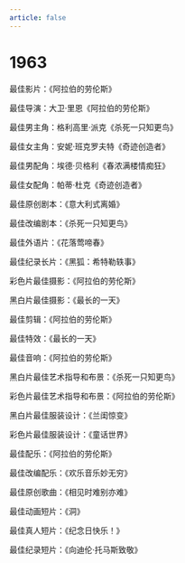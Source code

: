 ```yaml
---
article: false
---
```


# 1963

最佳影片：《阿拉伯的劳伦斯》

最佳导演：大卫·里恩《阿拉伯的劳伦斯》

最佳男主角：格利高里·派克《杀死一只知更鸟》

最佳女主角：安妮·班克罗夫特《奇迹创造者》

最佳男配角：埃德·贝格利《春浓满楼情痴狂》

最佳女配角：帕蒂·杜克《奇迹创造者》

最佳原创剧本：《意大利式离婚》

最佳改编剧本：《杀死一只知更鸟》

最佳外语片：《花落莺啼春》

最佳纪录长片：《黑狐：希特勒轶事》

彩色片最佳摄影：《阿拉伯的劳伦斯》

黑白片最佳摄影：《最长的一天》

最佳剪辑：《阿拉伯的劳伦斯》

最佳特效：《最长的一天》

最佳音响：《阿拉伯的劳伦斯》

黑白片最佳艺术指导和布景：《杀死一只知更鸟》

彩色片最佳艺术指导和布景：《阿拉伯的劳伦斯》

黑白片最佳服装设计：《兰闺惊变》

彩色片最佳服装设计：《童话世界》

最佳配乐：《阿拉伯的劳伦斯》

最佳改编配乐：《欢乐音乐妙无穷》

最佳原创歌曲：《相见时难别亦难》

最佳动画短片：《洞》

最佳真人短片：《纪念日快乐！》

最佳纪录短片：《向迪伦·托马斯致敬》